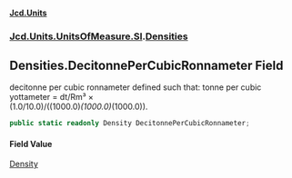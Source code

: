 #### [Jcd.Units](index.md 'index')
### [Jcd.Units.UnitsOfMeasure.SI](Jcd.Units.UnitsOfMeasure.SI.md 'Jcd.Units.UnitsOfMeasure.SI').[Densities](Densities.md 'Jcd.Units.UnitsOfMeasure.SI.Densities')

## Densities.DecitonnePerCubicRonnameter Field

decitonne per cubic ronnameter defined such that: tonne per cubic yottameter = dt/Rm³ ×  
(1.0/10.0)/((1000.0)*(1000.0)*(1000.0)).

```csharp
public static readonly Density DecitonnePerCubicRonnameter;
```

#### Field Value
[Density](Density.md 'Jcd.Units.UnitTypes.Density')